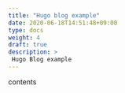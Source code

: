 ```yaml
---
title: "Hugo blog example"
date: 2020-06-18T14:51:48+09:00
type: docs
weight: 4
draft: true
description: >
 Hugo Blog example
---
```


contents